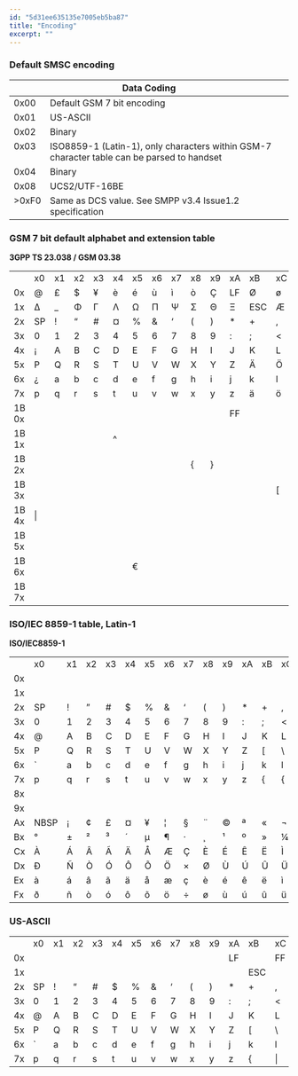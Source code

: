 ```yaml
---
id: "5d31ee635135e7005eb5ba87"
title: "Encoding"
excerpt: ""
---
```

### Default SMSC encoding

<div class="magic-block-html">
    <div class="marked-table">
        <table class="docutils">
            <colgroup>
                <col width="7%" />
                <col width="93%" />
            </colgroup>
            <thead valign="bottom">
            <tr class="row-odd">
                <th class="head" colspan="2">Data Coding</th>
            </tr>
            </thead>
            <tbody valign="top">
            <tr class="row-even">
                <td>0x00</td>
                <td>Default GSM 7 bit encoding</td>
            </tr>
            <tr class="row-odd">
                <td>0x01</td>
                <td>US-ASCII</td>
            </tr>
            <tr class="row-even">
                <td>0x02</td>
                <td>Binary</td>
            </tr>
            <tr class="row-odd">
                <td>0x03</td>
                <td>ISO8859-1 (Latin-1), only characters within GSM-7 character table can be parsed to handset</td>
            </tr>
            <tr class="row-even">
                <td>0x04</td>
                <td>Binary</td>
            </tr>
            <tr class="row-odd">
                <td>0x08</td>
                <td>UCS2/UTF-16BE</td>
            </tr>
            <tr class="row-even">
                <td>&gt;0xF0</td>
                <td>Same as DCS value. See SMPP v3.4 Issue1.2 specification</td>
            </tr>
            </tbody>
        </table>
    </div>
</div>

### GSM 7 bit default alphabet and extension table

**3GPP TS 23.038 / GSM 03.38**

||||||||||||||||||
|------|---|---|---|---|---|---|---|---|---|---|---|---|---|---|---|---|
||x0 |x1 |x2 |x3 |x4 |x5 |x6 |x7 |x8 |x9 |xA |xB |xC |xD |xE |xF |
|0x    |@  |£  |$  |¥  |è  |é  |ù  |ì  |ò  |Ç  |LF |Ø  |ø  |CR |Å  |å  |
|1x    |Δ  |_  |Φ  |Γ  |Λ  |Ω  |Π  |Ψ  |Σ  |Θ  |Ξ  |ESC|Æ  |æ  |ß  |É  |
|2x    |SP |!  |“  |#  |¤  |%  |&  |‘  |(  |)  |*  |+  |,  |   |.  |/  |
|3x    |0  |1  |2  |3  |4  |5  |6  |7  |8  |9  |:  |;  |<  |=  |>  |?  |
|4x    |¡  |A  |B  |C  |D  |E  |F  |G  |H  |I  |J  |K  |L  |M  |N  |O  |
|5x    |P  |Q  |R  |S  |T  |U  |V  |W  |X  |Y  |Z  |Ä  |Ö  |Ñ  |Ü  |§  |
|6x    |¿  |a  |b  |c  |d  |e  |f  |g  |h  |i  |j  |k  |l  |m  |n  |o  |
|7x    |p  |q  |r  |s  |t  |u  |v  |w  |x  |y  |z  |ä  |ö  |ñ  |ü  |à  |
|1B 0x |   |   |   |   |   |   |   |   |   |   |FF |   |   |   |   |   |
|1B 1x |   |   |   |   |^  |   |   |   |   |   |   |   |   |   |   |   |
|1B 2x |   |   |   |   |   |   |   |   |{  |}  |   |   |   |   |   |\  |
|1B 3x |   |   |   |   |   |   |   |   |   |   |   |   |[  |~  |]  |   |
|1B 4x |&#124; |   |   |   |   |   |   |   |   |   |   |   |   |   |   |   |
|1B 5x |   |   |   |   |   |   |   |   |   |   |   |   |   |   |   |   |
|1B 6x |   |   |   |   |   |€  |   |   |   |   |   |   |   |   |   |   |
|1B 7x |   |   |   |   |   |   |   |   |   |   |   |   |   |   |   |   |


### ISO/IEC 8859-1 table, Latin-1

**ISO/IEC8859-1**

||||||||||||||||||
|------|---|---|---|---|---|---|---|---|---|---|---|---|---|---|---|---|
||x0 |x1 |x2 |x3 |x4 |x5 |x6 |x7 |x8 |x9 |xA |xB |xC |xD |xE |xF |
|0x    |   |   |   |   |   |   |   |   |   |   |   |   |   |   |   |   |
|1x    |   |   |   |   |   |   |   |   |   |   |   |   |   |   |   |   |
|2x    |SP |!  |”  |#  |$  |%  |&  |‘  |(  |)  |*  |+  |,  |   |.  |/  |
|3x    |0  |1  |2  |3  |4  |5  |6  |7  |8  |9  |:  |;  |<  |=  |>  |?  |
|4x    |@  |A  |B  |C  |D  |E  |F  |G  |H  |I  |J  |K  |L  |M  |N  |O  |
|5x    |P  |Q  |R  |S  |T  |U  |V  |W  |X  |Y  |Z  |[  |\  |]  |^  |_  |
|6x    |`  |a  |b  |c  |d  |e  |f  |g  |h  |i  |j  |k  |l  |m  |n  |o  |
|7x    |p  |q  |r  |s  |t  |u  |v  |w  |x  |y  |z  |{  |{  |}  |~  |   |
|8x    |   |   |   |   |   |   |   |   |   |   |   |   |   |   |   |   |
|9x    |   |   |   |   |   |   |   |   |   |   |   |   |   |   |   |   |
|Ax    |NBSP|¡  |¢  |£  |¤  |¥  |¦  |§  |¨  |©  |ª  |«  |¬  |SHY|®  |¯  |
|Bx    |°  |±  |²  |³  |´  |µ  |¶  |·  |¸  |¹  |º  |»  |¼  |½  |¾  |¿  |
|Cx    |À  |Á  |Â  |Ã  |Ä  |Å  |Æ  |Ç  |È  |É  |Ê  |Ë  |Ì  |Í  |Î  |Ï  |
|Dx    |Ð  |Ñ  |Ò  |Ó  |Ô  |Õ  |Ö  |×  |Ø  |Ù  |Ú  |Û  |Ü  |Ý  |Þ  |ß  |
|Ex    |à  |á  |â  |ã  |ä  |å  |æ  |ç  |è  |é  |ê  |ë  |ì  |í  |î  |ï  |
|Fx    |ð  |ñ  |ò  |ó  |ô  |õ  |ö  |÷  |ø  |ù  |ú  |û  |ü  |ý  |þ  |ÿ  |


### US-ASCII

||||||||||||||||||
|------|---|---|---|---|---|---|---|---|---|---|---|---|---|---|---|---|
||x0 |x1 |x2 |x3 |x4 |x5 |x6 |x7 |x8 |x9 |xA |xB |xC |xD |xE |xF |
|0x    |   |   |   |   |   |   |   |   |   |   |LF |   |FF |CR |   |   |
|1x    |   |   |   |   |   |   |   |   |   |   |   |ESC|   |   |   |   |
|2x    |SP |!  |“  |#  |$  |%  |&  |‘  |(  |)  |*  |+  |,  |   |.  |/  |
|3x    |0  |1  |2  |3  |4  |5  |6  |7  |8  |9  |:  |;  |<  |=  |>  |?  |
|4x    |@  |A  |B  |C  |D  |E  |F  |G  |H  |I  |J  |K  |L  |M  |N  |O  |
|5x    |P  |Q  |R  |S  |T  |U  |V  |W  |X  |Y  |Z  |[  |\  |]  |^  |_  |
|6x    |`  |a  |b  |c  |d  |e  |f  |g  |h  |i  |j  |k  |l  |m  |n  |o  |
|7x    |p  |q  |r  |s  |t  |u  |v  |w  |x  |y  |z  |{  |&#124; |}  |~  |   |